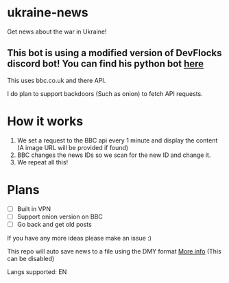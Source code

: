 # ukraine-news

Get news about the war in Ukraine!

## This bot is using a modified version of DevFlocks discord bot! You can find his python bot [here](https://github.com/DevFlock/ukraine-news-bot)

This uses bbc.co.uk and there API.

I do plan to support backdoors (Such as onion) to fetch API requests.


# How it works

1. We set a request to the BBC api every 1 minute and display the content (A image URL will be provided if found)
2. BBC changes the news IDs so we scan for the new ID and change it.
3. We repeat all this!


# Plans
 - [ ] Built in VPN
 - [ ] Support onion version on BBC
 - [ ] Go back and get old posts

If you have any more ideas please make an issue :)


This repo will auto save news to a file using the DMY format [More info](https://en.wikipedia.org/wiki/Date_and_time_notation_in_Ukraine) (This can be disabled)


Langs supported: EN